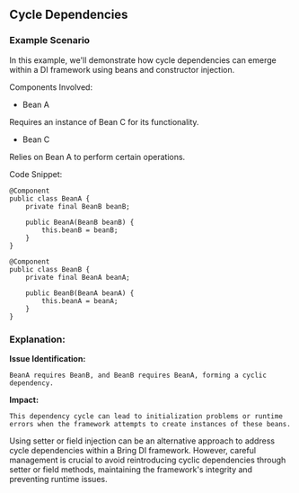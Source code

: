 ## Cycle Dependencies


### Example Scenario

In this example, we'll demonstrate how cycle dependencies can emerge within a DI framework using beans and constructor injection.


Components Involved:
- Bean A

Requires an instance of Bean C for its functionality.

- Bean C

Relies on Bean A to perform certain operations.

Code Snippet:

```
@Component
public class BeanA {
    private final BeanB beanB;

    public BeanA(BeanB beanB) {
        this.beanB = beanB;
    }
}

@Component
public class BeanB {
    private final BeanA beanA;

    public BeanB(BeanA beanA) {
        this.beanA = beanA;
    }
}

```

### Explanation:
**Issue Identification:** 

    BeanA requires BeanB, and BeanB requires BeanA, forming a cyclic dependency.

**Impact:** 

    This dependency cycle can lead to initialization problems or runtime errors when the framework attempts to create instances of these beans.

Using setter or field injection can be an alternative approach to address cycle dependencies within a Bring DI framework. 
However, careful management is crucial to avoid reintroducing cyclic dependencies through setter or field methods, maintaining the framework's integrity and preventing runtime issues.